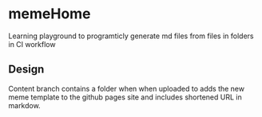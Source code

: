 # memeHome
Learning playground to programticly generate md files from files in folders in CI workflow


## Design 

Content branch contains a folder when when uploaded to adds the new meme template to the github pages site and includes shortened URL in markdow.  